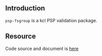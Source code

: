 ## Introduction

`psp-fsgroup` is a kcl PSP validation package.

## Resource

Code source and document is [here](https://github.com/kcl-lang/artifacthub/tree/main/psp-fsgroup)
